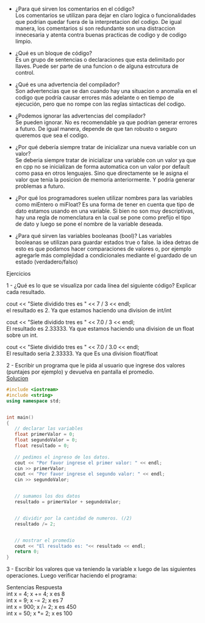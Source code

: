 - ¿Para qué sirven los comentarios en el código? <br>
Los comentarios se utilizan para dejar en claro logica o funcionalidades que podrian quedar fuera de la interpretacion del codigo. De igual manera, los comentarios si son redundante son una distraccion innecesaria y atenta contra buenas practicas de codigo y de codigo limpio. 




- ¿Qué es un bloque de código?<br>
Es un grupo de sentencias o declaraciones que esta delimitado por llaves. Puede ser parte de una funcion o de alguna estrcutura de control. 



- ¿Qué es una advertencia del compilador?<br>
Son advertencias que se dan cuando hay una situacion o anomalia en el codigo que podría causar errores más adelante o en tiempo de ejecución, pero que no rompe con las reglas sintacticas del codigo. 

- ¿Podemos ignorar las advertencias del compilador?<br>
Se pueden ignorar. No es recomendable ya que podrian generar errores a futuro. De igual manera, depende de que tan robusto o seguro queremos que sea el codigo.


- ¿Por qué debería siempre tratar de inicializar una nueva variable con un valor? <br>
Se deberia siempre tratar de inicializar una variable con un valor ya que en cpp no se inicializan de forma automatica con un valor por default como pasa en otros lenguajes. Sino que directamente se le asigna el valor que tenia la posicion de memoria anteriormente. Y podría generar problemas a futuro.



- ¿Por qué los programadores suelen utilizar nombres para las variables como miEntero o miFloat?
Es una forma de tener en cuenta que tipo de dato estamos usando en una variable. Si bien no son muy descriptivas, hay una regla de nomenclatura en la cual se pone como prefijo el tipo de dato y luego se pone el nombre de la variable deseada. 


- ¿Para qué sirven las variables booleanas (bool)?
Las variables booleanas se utilizan para guardar estados true o false. la idea detras de esto es que podamos hacer comparaciones de valores o, por ejemplo agregarle más complejidad a condicionales mediante el guardado de un estado (verdadero/falso)



Ejercicios


1 - ¿Qué es lo que se visualiza por cada línea del siguiente código? Explicar cada resultado.

cout << "Siete dividido tres es " << 7 / 3 << endl;<br>
el resultado es 2. Ya que estamos haciendo una division de int/int

cout << "Siete dividido tres es " << 7.0 / 3 << endl;<br>
El resultado es 2.33333. Ya que estamos haciendo una division de un float sobre un int. 

cout << "Siete dividido tres es " << 7.0 / 3.0 << endl;<br>
El resultado seria 2.33333. Ya que Es una division float/float

2 - Escribir un programa que le pida al usuario que ingrese dos valores (puntajes por ejemplo) y devuelva en pantalla el promedio.<br>
[Solucion](main.cpp)

``` CPP
#include <iostream>
#include <string>
using namespace std;


int main()
{
   // declarar las variables
   float primerValor = 0;
   float segundoValor = 0;
   float resultado = 0;
  
   // pedimos el ingreso de los datos.
   cout << "Por favor ingrese el primer valor: " << endl;
   cin >> primerValor;
   cout << "Por favor ingrese el segundo valor: " << endl;
   cin >> segundoValor;


   // sumamos los dos datos
   resultado = primerValor + segundoValor;


   // dividir por la cantidad de numeros. (/2)
   resultado /= 2;


   // mostrar el promedio
   cout << "El resultado es: "<< resultado << endl;
   return 0;
}
```


3 - Escribir los valores que va teniendo la variable x luego de las siguientes operaciones. Luego verificar haciendo el programa:


Sentencias
Respuesta<br>
int x = 4; x += 4; x es 8<br>
int x = 9; x -= 2; x es 7<br>
int x = 900; x /= 2; x es 450<br>
int x = 50; x *= 2; x es 100 <br>


